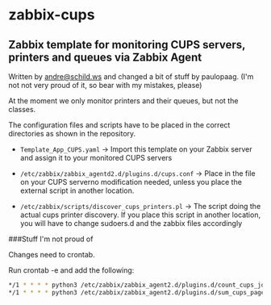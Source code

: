# zabbix-cups

## Zabbix template for monitoring CUPS servers, printers and queues via Zabbix Agent

Written by andre@schild.ws and changed a bit of stuff by paulopaag. (I'm not not very proud of it, so bear with my mistakes, please)

At the moment we only monitor printers and their queues, but not the classes.

The configuration files and scripts have to be placed in the correct
directories as shown in the repository.

- `Template_App_CUPS.yaml`
    -> Import this template on your Zabbix server and assign it to your monitored CUPS servers

- `/etc/zabbix/zabbix_agentd2.d/plugins.d/cups.conf`
    -> Place in the file on your CUPS serverno modification needed, unless you place the external script in another location.

- `/etc/zabbix/scripts/discover_cups_printers.pl`
    -> The script doing the actual cups printer discovery. If you place this script in another location, you will have to change sudoers.d and the zabbix files accordingly
	
###Stuff I'm not proud of

Changes need to crontab.

Run crontab -e and add the following:
```bash
*/1 * * * * python3 /etc/zabbix/zabbix_agent2.d/plugins.d/count_cups_jobs.py >/dev/null 2>&1
*/1 * * * * python3 /etc/zabbix/zabbix_agent2.d/plugins.d/sum_cups_pages.py >/dev/null 2>&1
```
